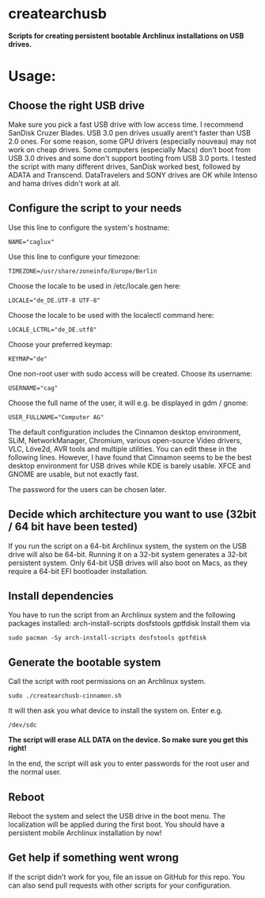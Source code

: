 createarchusb
=============

**Scripts for creating persistent bootable Archlinux installations on USB drives.**

# Usage:
## Choose the right USB drive
Make sure you pick a fast USB drive with low access time. I recommend SanDisk Cruzer Blades. USB 3.0 pen drives usually arent't faster than USB 2.0 ones.
For some reason, some GPU drivers (especially nouveau) may not work on cheap drives. Some computers (especially Macs) don't boot from USB 3.0 drives and some don't support booting from USB 3.0 ports. I tested the script with many different drives, SanDisk worked best, followed by ADATA and Transcend. DataTravelers and SONY drives are OK while Intenso and hama drives didn't work at all.

## Configure the script to your needs
Use this line to configure the system's hostname:

	NAME="caglux"

Use this line to configure your timezone:

	TIMEZONE=/usr/share/zoneinfo/Europe/Berlin

Choose the locale to be used in /etc/locale.gen here:

	LOCALE="de_DE.UTF-8 UTF-8"

Choose the locale to be used with the localectl command here:

	LOCALE_LCTRL="de_DE.utf8"

Choose your preferred keymap:

	KEYMAP="de"

One non-root user with sudo access will be created. Choose its username:

	USERNAME="cag"

Choose the full name of the user, it will e.g. be displayed in gdm / gnome:

	USER_FULLNAME="Computer AG"

The default configuration includes the Cinnamon desktop environment, SLiM, NetworkManager, Chromium, various open-source Video drivers, VLC, L&ouml;ve2d, AVR tools and multiple utilities. You can edit these in the following lines.
However, I have found that Cinnamon seems to be the best desktop environment for USB drives while KDE is barely usable. XFCE and GNOME are usable, but not exactly fast.

The password for the users can be chosen later.

## Decide which architecture you want to use (32bit / 64 bit have been tested)

If you run the script on a 64-bit Archlinux system, the system on the USB drive will also be 64-bit. Running it on a 32-bit system generates a 32-bit persistent system.
Only 64-bit USB drives will also boot on Macs, as they require a 64-bit EFI bootloader installation.

## Install dependencies
You have to run the script from an Archlinux system and the following packages installed: arch-install-scripts dosfstools gptfdisk
Install them via

	sudo pacman -Sy arch-install-scripts dosfstools gptfdisk

## Generate the bootable system
Call the script with root permissions on an Archlinux system.

	sudo ./createarchusb-cinnamon.sh

It will then ask you what device to install the system on. Enter e.g.

	/dev/sdc

**The script will erase ALL DATA on the device. So make sure you get this right!**

In the end, the script will ask you to enter passwords for the root user and the normal user.

## Reboot
Reboot the system and select the USB drive in the boot menu. The localization will be applied during the first boot. You should have a persistent mobile Archlinux installation by now!

## Get help if something went wrong
If the script didn't work for you, file an issue on GitHub for this repo. You can also send pull requests with other scripts for your configuration.
